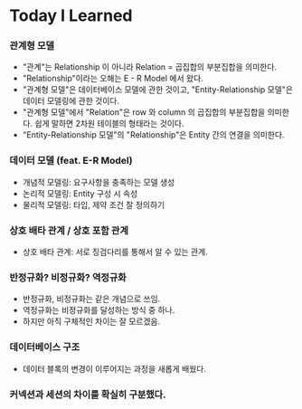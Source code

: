 # Today I Learned
### 관계형 모델
- "관계"는 Relationship 이 아니라 Relation = 곱집합의 부분집합을 의미한다.
- "Relationship"이라는 오해는 E - R Model 에서 왔다.
- "관계형 모델"은 데이터베이스 모델에 관한 것이고, "Entity-Relationship 모델"은 데이터 모델링에 관한 것이다.
- "관계형 모델"에서 "Relation"은 row 와 column 의 곱집합의 부분집합을 의미한다. 쉽게 말하면 2차원 테이블의 형태라는 것이다.
- "Entity-Relationship 모델"의 "Relationship"은 Entity 간의 연결을 의미한다.

### 데이터 모델 (feat. E-R Model)
- 개념적 모델링: 요구사항을 충족하는 모델 생성
- 논리적 모델링: Entity 구성 시 속성
- 물리적 모델링: 타입, 제약 조건 잘 정의하기

### 상호 배타 관계 / 상호 포함 관계
- 상호 배타 관계: 서로 징검다리를 통해서 알 수 있는 관계.

### 반정규화? 비정규화? 역정규화
- 반정규화, 비정규화는 같은 개념으로 쓰임.
- 역정규화는 비정규화를 달성하는 방식 중 하나.
- 하지만 아직 구체적인 차이는 잘 모르겠음.

### 데이터베이스 구조
- 데이터 블록의 변경이 이루어지는 과정을 새롭게 배웠다.

### 커넥션과 세션의 차이를 확실히 구분했다.